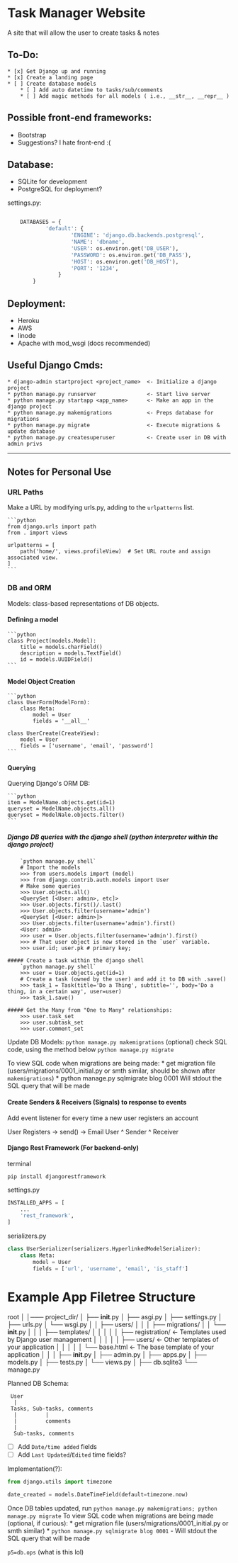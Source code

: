 

# Task Manager Website

A site that will allow the user to create tasks & notes


## To-Do:

    * [x] Get Django up and running
    * [x] Create a landing page
    * [ ] Create database models
        * [ ] Add auto datetime to tasks/sub/comments 
        * [ ] Add magic methods for all models ( i.e., __str__, __repr__ )




## Possible front-end frameworks:

* Bootstrap
* Suggestions? I hate front-end :(


## Database:

* SQLite for development
* PostgreSQL for deployment?

settings.py:
```python

    DATABASES = {
            'default': {
                    'ENGINE': 'django.db.backends.postgresql',
                    'NAME': 'dbname',
                    'USER': os.environ.get('DB_USER'),
                    'PASSWORD': os.environ.get('DB_PASS'),
                    'HOST': os.environ.get('DB_HOST'),
                    'PORT': '1234',
                }
        }
```


## Deployment:

* Heroku 
* AWS
* linode
* Apache with mod_wsgi (docs recommended)


## Useful Django Cmds:

    * django-admin startproject <project_name>  <- Initialize a django project
    * python manage.py runserver                <- Start live server
    * python manage.py startapp <app_name>      <- Make an app in the django project
    * python manage.py makemigrations           <- Preps database for migrations
    * python manage.py migrate                  <- Execute migrations & update database
    * python manage.py createsuperuser          <- Create user in DB with admin privs


---------------------


## Notes for Personal Use

### URL Paths
Make a URL by modifying urls.py, adding to the `urlpatterns` list.

    ```python 
    from django.urls import path
    from . import views

    urlpatterns = [
        path('home/', views.profileView)  # Set URL route and assign associated view.
    ]
    ```

### DB and ORM

Models: class-based representations of DB objects.

#### Defining a model

    ```python
    class Project(models.Model):
        title = models.charField()
        description = models.TextField()
        id = models.UUIDField()
    ```

#### Model Object Creation

    ```python
    class UserForm(ModelForm):
        class Meta:
            model = User
            fields = '__all__'

    class UserCreate(CreateView):
        model = User
        fields = ['username', 'email', 'password']
    ```


#### Querying

Querying Django's ORM DB:

    ```python
    item = ModelName.objects.get(id=1)
    queryset = ModelName.objects.all()
    queryset = ModelNale.objects.filter()
    ```

##### Django DB queries with the django shell (python interpreter within the django project)

```shell     
    `python manage.py shell`
    # Import the models
    >>> from users.models import (model)
    >>> from django.contrib.auth.models import User
    # Make some queries
    >>> User.objects.all()
    <QuerySet [<User: admin>, etc]>
    >>> User.objects.first()/.last()
    >>> User.objects.filter(username='admin')
    <QuerySet [<User: admin>]>
    >>> User.objects.filter(username='admin').first()
    <User: admin>
    >>> user = User.objects.filter(username='admin').first()
    >>> # That user object is now stored in the `user` variable.
    >>> user.id; user.pk # primary key; 

##### Create a task within the django shell
    `python manage.py shell`
    >>> user = User.objects.get(id=1)
    # Create a task (owned by the user) and add it to DB with .save()
    >>> task_1 = Task(title='Do a Thing', subtitle='', body='Do a thing, in a certain way', user=user)
    >>> task_1.save()

##### Get the Many from "One to Many" relationships:
    >>> user.task_set
    >>> user.subtask_set
    >>> user.comment_set
```



Update DB Models:
    `python manage.py makemigrations`
    (optional) check SQL code, using the method below
    `python manage.py migrate`

To view SQL code when migrations are being made: 
    * get migration file (users/migrations/0001_initial.py or smth similar, should be shown after `makemigrations`)
    * python manage.py sqlmigrate blog 0001     Will stdout the SQL query that will be made


#### Create Senders & Receivers (Signals) to response to events

Add event listener for every time a new user registers an account

User Registers -> send() -> Email User
    ^ Sender                    ^ Receiver



#### Django Rest Framework (For backend-only)

terminal
```shell
pip install djangorestframework
```

settings.py
```python
INSTALLED_APPS = [
    ...
    'rest_framework',
]
```

serializers.py
```python
class UserSerializer(serializers.HyperlinkedModelSerializer):
    class Meta:
        model = User
        fields = ['url', 'username', 'email', 'is_staff']
```






# Example App Filetree Structure

root
│
│─── project_dir/
│   ├── __init__.py
│   ├── asgi.py
│   ├── settings.py
│   ├── urls.py
│   └── wsgi.py
│
│
├── users/
│   │
│   ├── migrations/
│   │   └── __init__.py
│   │
│   ├── templates/
│   │   │
│   │   ├── registration/  ← Templates used by Django user management
│   │   │
│   │   ├── users/  ← Other templates of your application
│   │   │
│   │   └── base.html  ← The base template of your application
│   │
│   ├── __init__.py
│   ├── admin.py
│   ├── apps.py
│   ├── models.py
│   ├── tests.py
│   └── views.py
│
├── db.sqlite3
└── manage.py










Planned DB Schema:

     User
      |
     Tasks, Sub-tasks, comments
      |         |
      |         comments
      |
      Sub-tasks, comments



* [ ] Add `Date/time added` fields
* [ ] Add `Last Updated`/`Edited` time fields? 

Implementation(?):
```python
from django.utils import timezone

date_created = models.DateTimeField(default=timezone.now)
```

Once DB tables updated, run `python manage.py makemigrations; python manage.py migrate`
To view SQL code when migrations are being made (optional, if curious): 
    * get migration file (users/migrations/0001_initial.py or smth similar)
    * `python manage.py sqlmigrate blog 0001`  -  Will stdout the SQL query that will be made

` p5=db.ops ` (what is this lol)

